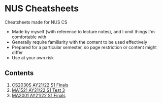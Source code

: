 # NUS Cheatsheets

Cheatsheets made for NUS CS

- Made by myself (with reference to lecture notes), and I omit things I'm comfortable with
- Generally require familiarity with the content to be used effectively
- Prepared for a particular semester, so page restriction or content might differ
- Use at your own risk

## Contents

1. [CS2030S AY21/22 S1 Finals](CS2030S/CS2030S-AY2122S1-Finals.pdf)
2. [MA1521 AY21/22 S1 Test 3](MA1521/MA1521-AY2122S1-Test-3.pdf)
3. [MA2001 AY21/22 S1 Finals](MA2001/MA2001-AY2122S1-Finals.pdf)
